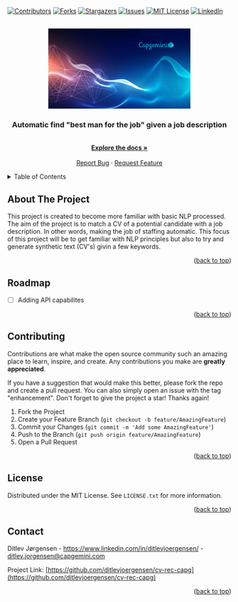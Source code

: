 <!-- Improved compatibility of back to top link: See: https://github.com/othneildrew/Best-README-Template/pull/73 -->
<a name="readme-top"></a>
<!--
*** Thanks for checking out the Best-README-Template. If you have a suggestion
*** that would make this better, please fork the repo and create a pull request
*** or simply open an issue with the tag "enhancement".
*** Don't forget to give the project a star!
*** Thanks again! Now go create something AMAZING! :D
-->



<!-- PROJECT SHIELDS -->
<!--
*** I'm using markdown "reference style" links for readability.
*** Reference links are enclosed in brackets [ ] instead of parentheses ( ).
*** See the bottom of this document for the declaration of the reference variables
*** for contributors-url, forks-url, etc. This is an optional, concise syntax you may use.
*** https://www.markdownguide.org/basic-syntax/#reference-style-links
-->
[![Contributors][contributors-shield]][contributors-url]
[![Forks][forks-shield]][forks-url]
[![Stargazers][stars-shield]][stars-url]
[![Issues][issues-shield]][issues-url]
[![MIT License][license-shield]][license-url]
[![LinkedIn][linkedin-shield]][linkedin-url]



<!-- PROJECT LOGO -->
<br />
<div align="center">
  <a href="https://github.com/ditlevjoergensen/cv-rec-capg">
    <img src="images/8257744.jpg" alt="Logo" width="320" height="180">
  </a>

<h3 align="center">Automatic find "best man for the job" given a job description</h3>

  <p align="center">
    <br />
    <a href="https://github.com/ditlevjoergensen/cv-rec-capg"><strong>Explore the docs »</strong></a>
    <br />
    <br />
    <a href="https://github.com/ditlevjoergensen/cv-rec-capg/issues">Report Bug</a>
    ·
    <a href="https://github.com/ditlevjoergensen/cv-rec-capg/issues">Request Feature</a>
  </p>
</div>



<!-- TABLE OF CONTENTS -->
<details>
  <summary>Table of Contents</summary>
  <ol>
    <li>
      <a href="#about-the-project">About The Project</a>
    </li>
    <li><a href="#roadmap">Roadmap</a></li>
    <li><a href="#contributing">Contributing</a></li>
    <li><a href="#license">License</a></li>
    <li><a href="#contact">Contact</a></li>
    <li><a href="#acknowledgments">Acknowledgments</a></li>
  </ol>
</details>



<!-- ABOUT THE PROJECT -->
## About The Project

This project is created to become more familiar with basic NLP processed. The aim of the project is to match a CV of a potential candidate with a job description. In other words, making the job of staffing automatic.
    This focus of this project will be to get familiar with NLP principles but also to try and generate synthetic text (CV's) givin a few keywords.

<p align="right">(<a href="#readme-top">back to top</a>)</p>







<!-- ROADMAP -->
## Roadmap

- [ ] Adding API capabilites

<p align="right">(<a href="#readme-top">back to top</a>)</p>



<!-- CONTRIBUTING -->
## Contributing

Contributions are what make the open source community such an amazing place to learn, inspire, and create. Any contributions you make are **greatly appreciated**.

If you have a suggestion that would make this better, please fork the repo and create a pull request. You can also simply open an issue with the tag "enhancement".
Don't forget to give the project a star! Thanks again!

1. Fork the Project
2. Create your Feature Branch (`git checkout -b feature/AmazingFeature`)
3. Commit your Changes (`git commit -m 'Add some AmazingFeature'`)
4. Push to the Branch (`git push origin feature/AmazingFeature`)
5. Open a Pull Request

<p align="right">(<a href="#readme-top">back to top</a>)</p>



<!-- LICENSE -->
## License

Distributed under the MIT License. See `LICENSE.txt` for more information.

<p align="right">(<a href="#readme-top">back to top</a>)</p>



<!-- CONTACT -->
## Contact

Ditlev Jørgensen - https://www.linkedin.com/in/ditlevjoergensen/ - ditlev.jorgensen@capgemini.com

Project Link: [https://github.com/ditlevjoergensen/cv-rec-capg](https://github.com/ditlevjoergensen/cv-rec-capg)

<p align="right">(<a href="#readme-top">back to top</a>)</p>





<!-- MARKDOWN LINKS & IMAGES -->
<!-- https://www.markdownguide.org/basic-syntax/#reference-style-links -->
[contributors-shield]: https://img.shields.io/github/contributors/ditlevjoergensen/cv-rec-capg.svg?style=for-the-badge
[contributors-url]: https://github.com/ditlevjoergensen/cv-rec-capg/graphs/contributors
[forks-shield]: https://img.shields.io/github/forks/ditlevjoergensen/cv-rec-capg.svg?style=for-the-badge
[forks-url]: https://github.com/ditlevjoergensen/cv-rec-capg/network/members
[stars-shield]: https://img.shields.io/github/stars/ditlevjoergensen/cv-rec-capg.svg?style=for-the-badge
[stars-url]: https://github.com/ditlevjoergensen/cv-rec-capg/stargazers
[issues-shield]: https://img.shields.io/github/issues/ditlevjoergensen/cv-rec-capg.svg?style=for-the-badge
[issues-url]: https://github.com/ditlevjoergensen/cv-rec-capg/issues
[license-shield]: https://img.shields.io/github/license/ditlevjoergensen/cv-rec-capg.svg?style=for-the-badge
[license-url]: https://github.com/ditlevjoergensen/cv-rec-capg/blob/master/LICENSE.txt
[linkedin-shield]: https://img.shields.io/badge/-LinkedIn-black.svg?style=for-the-badge&logo=linkedin&colorB=555
[linkedin-url]: https://www.linkedin.com/in/ditlevjoergensen/
[product-screenshot]: images/screenshot.png
[Next.js]: https://img.shields.io/badge/next.js-000000?style=for-the-badge&logo=nextdotjs&logoColor=white
[Next-url]: https://nextjs.org/
[React.js]: https://img.shields.io/badge/React-20232A?style=for-the-badge&logo=react&logoColor=61DAFB
[React-url]: https://reactjs.org/
[Vue.js]: https://img.shields.io/badge/Vue.js-35495E?style=for-the-badge&logo=vuedotjs&logoColor=4FC08D
[Vue-url]: https://vuejs.org/
[Angular.io]: https://img.shields.io/badge/Angular-DD0031?style=for-the-badge&logo=angular&logoColor=white
[Angular-url]: https://angular.io/
[Svelte.dev]: https://img.shields.io/badge/Svelte-4A4A55?style=for-the-badge&logo=svelte&logoColor=FF3E00
[Svelte-url]: https://svelte.dev/
[Laravel.com]: https://img.shields.io/badge/Laravel-FF2D20?style=for-the-badge&logo=laravel&logoColor=white
[Laravel-url]: https://laravel.com
[Bootstrap.com]: https://img.shields.io/badge/Bootstrap-563D7C?style=for-the-badge&logo=bootstrap&logoColor=white
[Bootstrap-url]: https://getbootstrap.com
[JQuery.com]: https://img.shields.io/badge/jQuery-0769AD?style=for-the-badge&logo=jquery&logoColor=white
[JQuery-url]: https://jquery.com 